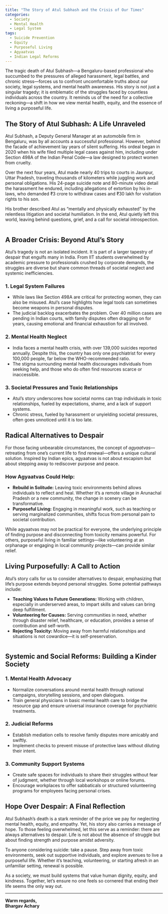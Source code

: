 ```yaml
---
title: "The Story of Atul Subhash and the Crisis of Our Times"
categories: 
  - Society
  - Mental Health
  - Legal System
tags:
  - Suicide Prevention
  - Equity
  - Purposeful Living
  - Agyaatvas
  - Indian Legal Reforms
---
```


The tragic death of Atul Subhash—a Bengaluru-based professional who succumbed to the pressures of alleged harassment, legal battles, and chronic stress—forces us to confront uncomfortable truths about our society, legal systems, and mental health awareness. His story is not just a singular tragedy; it is emblematic of the struggles faced by countless individuals across the country. It reminds us of the need for a collective reckoning—a shift in how we view mental health, equity, and the essence of living a purposeful life.

## **The Story of Atul Subhash: A Life Unraveled**

Atul Subhash, a Deputy General Manager at an automobile firm in Bengaluru, was by all accounts a successful professional. However, behind the facade of achievement lay years of silent suffering. His ordeal began in 2020 when his wife filed multiple legal cases against him, including under Section 498A of the Indian Penal Code—a law designed to protect women from cruelty.

Over the next four years, Atul made nearly 40 trips to courts in Jaunpur, Uttar Pradesh, traveling thousands of kilometers while juggling work and personal obligations. His 24-page suicide note and 80-minute video detail the harassment he endured, including allegations of extortion by his in-laws, who demanded ₹3 crore to withdraw cases and ₹30 lakh for visitation rights to his son.

His brother described Atul as “mentally and physically exhausted” by the relentless litigation and societal humiliation. In the end, Atul quietly left this world, leaving behind questions, grief, and a call for societal introspection.

<img class="img-responsive" src="/images/posts/mental-health/toxicity.png" alt="">

## **A Broader Crisis: Beyond Atul’s Story**

Atul’s tragedy is not an isolated incident. It is part of a larger tapestry of despair that engulfs many in India. From IIT students overwhelmed by academic pressure to professionals crushed by corporate demands, the struggles are diverse but share common threads of societal neglect and systemic inefficiencies.

### **1. Legal System Failures**
- While laws like Section 498A are critical for protecting women, they can also be misused. Atul’s case highlights how legal tools can sometimes become weapons in personal disputes.
- The judicial backlog exacerbates the problem. Over 40 million cases are pending in Indian courts, with family disputes often dragging on for years, causing emotional and financial exhaustion for all involved.

### **2. Mental Health Neglect**
- India faces a mental health crisis, with over 139,000 suicides reported annually. Despite this, the country has only one psychiatrist for every 100,000 people, far below the WHO-recommended ratio.
- The stigma surrounding mental health discourages individuals from seeking help, and those who do often find resources scarce or inaccessible.

### **3. Societal Pressures and Toxic Relationships**
- Atul’s story underscores how societal norms can trap individuals in toxic relationships, fueled by expectations, shame, and a lack of support systems.
- Chronic stress, fueled by harassment or unyielding societal pressures, often goes unnoticed until it is too late.

## **Radical Alternatives to Despair**

For those facing unbearable circumstances, the concept of *agyaatvas*—retreating from one’s current life to find renewal—offers a unique cultural solution. Inspired by Indian epics, agyaatvas is not about escapism but about stepping away to rediscover purpose and peace.

### **How Agyaatvas Could Help:**
- **Rebuild in Solitude:** Leaving toxic environments behind allows individuals to reflect and heal. Whether it’s a remote village in Arunachal Pradesh or a new community, the change in scenery can be transformative.
- **Purposeful Living:** Engaging in meaningful work, such as teaching or serving marginalized communities, shifts focus from personal pain to societal contribution.

While agyaatvas may not be practical for everyone, the underlying principle of finding purpose and disconnecting from toxicity remains powerful. For others, purposeful living in familiar settings—like volunteering at an orphanage or engaging in local community projects—can provide similar relief.

## **Living Purposefully: A Call to Action**

Atul’s story calls for us to consider alternatives to despair, emphasizing that life’s purpose extends beyond personal struggles. Some potential pathways include:
- **Teaching Values to Future Generations:** Working with children, especially in underserved areas, to impart skills and values can bring deep fulfillment.
- **Volunteering for Causes:** Serving communities in need, whether through disaster relief, healthcare, or education, provides a sense of contribution and self-worth.
- **Rejecting Toxicity:** Moving away from harmful relationships and situations is not cowardice—it is self-preservation.

<img class="img-responsive" src="/images/posts/mental-health/society.png" alt="">

## **Systemic and Social Reforms: Building a Kinder Society**

### **1. Mental Health Advocacy**
- Normalize conversations around mental health through national campaigns, storytelling sessions, and open dialogues.
- Train general physicians in basic mental health care to bridge the resource gap and ensure universal insurance coverage for psychiatric treatments.

### **2. Judicial Reforms**
- Establish mediation cells to resolve family disputes more amicably and swiftly.
- Implement checks to prevent misuse of protective laws without diluting their intent.

### **3. Community Support Systems**
- Create safe spaces for individuals to share their struggles without fear of judgment, whether through local workshops or online forums.
- Encourage workplaces to offer sabbaticals or structured volunteering programs for employees facing personal crises.

## **Hope Over Despair: A Final Reflection**

Atul Subhash’s death is a stark reminder of the price we pay for neglecting mental health, equity, and empathy. Yet, his story also carries a message of hope. To those feeling overwhelmed, let this serve as a reminder: there are always alternatives to despair. Life is not about the absence of struggle but about finding strength and purpose amidst adversity.

To anyone considering suicide: take a pause. Step away from toxic environments, seek out supportive individuals, and explore avenues to live a purposeful life. Whether it’s teaching, volunteering, or starting afresh in an unfamiliar setting, renewal is possible.

As a society, we must build systems that value human dignity, equity, and kindness. Together, let’s ensure no one feels so cornered that ending their life seems the only way out.

---

**Warm regards,  
Bhargav Achary**
